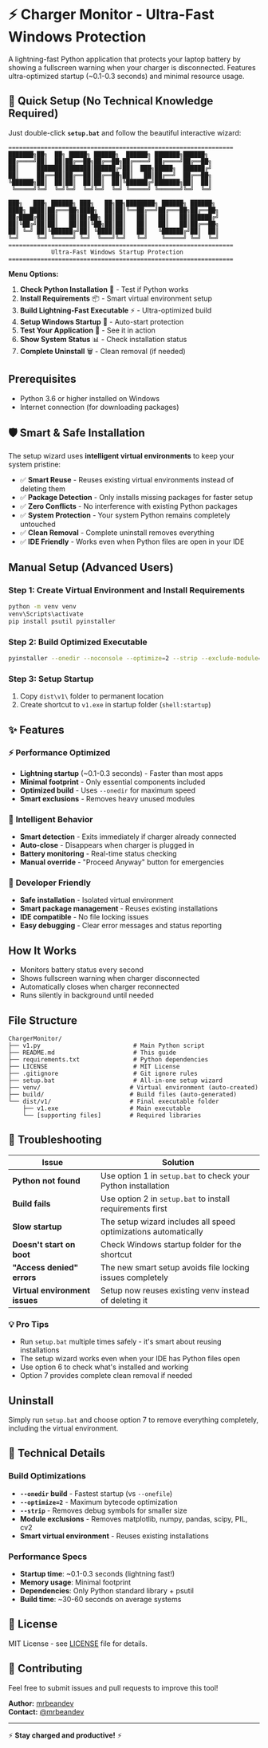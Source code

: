 # ⚡ Charger Monitor - Ultra-Fast Windows Protection

A lightning-fast Python application that protects your laptop battery by showing a fullscreen warning when your charger is disconnected. Features ultra-optimized startup (~0.1-0.3 seconds) and minimal resource usage.

## 🚀 Quick Setup (No Technical Knowledge Required)

Just double-click **`setup.bat`** and follow the beautiful interactive wizard:

```
===============================================================
███████╗██╗  ██╗ █████╗ ██████╗  ██████╗ ███████╗██████╗
██╔════╝██║  ██║██╔══██╗██╔══██╗██╔════╝ ██╔════╝██╔══██╗
██║     ███████║███████║██████╔╝██║  ███╗█████╗  ██████╔╝
██║     ██╔══██║██╔══██║██╔══██╗██║   ██║██╔══╝  ██╔══██╗
╚██████╗██║  ██║██║  ██║██║  ██║╚██████╔╝███████╗██║  ██║
 ╚═════╝╚═╝  ╚═╝╚═╝  ╚═╝╚═╝  ╚═╝ ╚═════╝ ╚══════╝╚═╝  ╚═╝

███╗   ███╗ ██████╗ ███╗   ██╗██╗████████╗ ██████╗ ██████╗
████╗ ████║██╔═══██╗████╗  ██║██║╚══██╔══╝██╔═══██╗██╔══██╗
██╔████╔██║██║   ██║██╔██╗ ██║██║   ██║   ██║   ██║██████╔╝
██║╚██╔╝██║██║   ██║██║╚██╗██║██║   ██║   ██║   ██║██╔══██╗
██║ ╚═╝ ██║╚██████╔╝██║ ╚████║██║   ██║   ╚██████╔╝██║  ██║
╚═╝     ╚═╝ ╚═════╝ ╚═╝  ╚═══╝╚═╝   ╚═╝    ╚═════╝ ╚═╝  ╚═╝
===============================================================
            Ultra-Fast Windows Startup Protection
===============================================================
```

**Menu Options:**

1. **Check Python Installation** 🐍 - Test if Python works
2. **Install Requirements** 📦 - Smart virtual environment setup
3. **Build Lightning-Fast Executable** ⚡ - Ultra-optimized build
4. **Setup Windows Startup** 🎯 - Auto-start protection
5. **Test Your Application** 🧪 - See it in action
6. **Show System Status** 📊 - Check installation status
7. **Complete Uninstall** 🗑️ - Clean removal (if needed)

## Prerequisites

-   Python 3.6 or higher installed on Windows
-   Internet connection (for downloading packages)

## 🛡️ Smart & Safe Installation

The setup wizard uses **intelligent virtual environments** to keep your system pristine:

-   ✅ **Smart Reuse** - Reuses existing virtual environments instead of deleting them
-   ✅ **Package Detection** - Only installs missing packages for faster setup
-   ✅ **Zero Conflicts** - No interference with existing Python packages
-   ✅ **System Protection** - Your system Python remains completely untouched
-   ✅ **Clean Removal** - Complete uninstall removes everything
-   ✅ **IDE Friendly** - Works even when Python files are open in your IDE

## Manual Setup (Advanced Users)

### Step 1: Create Virtual Environment and Install Requirements

```bash
python -m venv venv
venv\Scripts\activate
pip install psutil pyinstaller
```

### Step 2: Build Optimized Executable

```bash
pyinstaller --onedir --noconsole --optimize=2 --strip --exclude-module=matplotlib --exclude-module=numpy --exclude-module=pandas --exclude-module=scipy --exclude-module=PIL --exclude-module=cv2 v1.py
```

### Step 3: Setup Startup

1. Copy `dist\v1\` folder to permanent location
2. Create shortcut to `v1.exe` in startup folder (`shell:startup`)

## ✨ Features

### ⚡ **Performance Optimized**

-   **Lightning startup** (~0.1-0.3 seconds) - Faster than most apps
-   **Minimal footprint** - Only essential components included
-   **Optimized build** - Uses `--onedir` for maximum speed
-   **Smart exclusions** - Removes heavy unused modules

### 🧠 **Intelligent Behavior**

-   **Smart detection** - Exits immediately if charger already connected
-   **Auto-close** - Disappears when charger is plugged in
-   **Battery monitoring** - Real-time status checking
-   **Manual override** - "Proceed Anyway" button for emergencies

### 🔧 **Developer Friendly**

-   **Safe installation** - Isolated virtual environment
-   **Smart package management** - Reuses existing installations
-   **IDE compatible** - No file locking issues
-   **Easy debugging** - Clear error messages and status reporting

## How It Works

-   Monitors battery status every second
-   Shows fullscreen warning when charger disconnected
-   Automatically closes when charger reconnected
-   Runs silently in background until needed

## File Structure

```text
ChargerMonitor/
├── v1.py                          # Main Python script
├── README.md                      # This guide
├── requirements.txt               # Python dependencies
├── LICENSE                        # MIT License
├── .gitignore                     # Git ignore rules
├── setup.bat                      # All-in-one setup wizard
├── venv/                         # Virtual environment (auto-created)
├── build/                        # Build files (auto-generated)
└── dist/v1/                      # Final executable folder
    ├── v1.exe                    # Main executable
    └── [supporting files]        # Required libraries
```

## 🔧 Troubleshooting

| Issue                          | Solution                                                        |
| ------------------------------ | --------------------------------------------------------------- |
| **Python not found**           | Use option 1 in `setup.bat` to check your Python installation   |
| **Build fails**                | Use option 2 in `setup.bat` to install requirements first       |
| **Slow startup**               | The setup wizard includes all speed optimizations automatically |
| **Doesn't start on boot**      | Check Windows startup folder for the shortcut                   |
| **"Access denied" errors**     | The new smart setup avoids file locking issues completely       |
| **Virtual environment issues** | Setup now reuses existing venv instead of deleting it           |

### 💡 **Pro Tips**

-   Run `setup.bat` multiple times safely - it's smart about reusing installations
-   The setup wizard works even when your IDE has Python files open
-   Use option 6 to check what's installed and working
-   Option 7 provides complete clean removal if needed

## Uninstall

Simply run `setup.bat` and choose option 7 to remove everything completely, including the virtual environment.

## 🔬 Technical Details

### **Build Optimizations**

-   **`--onedir` build** - Fastest startup (vs `--onefile`)
-   **`--optimize=2`** - Maximum bytecode optimization
-   **`--strip`** - Removes debug symbols for smaller size
-   **Module exclusions** - Removes matplotlib, numpy, pandas, scipy, PIL, cv2
-   **Smart virtual environment** - Reuses existing installations

### **Performance Specs**

-   **Startup time**: ~0.1-0.3 seconds (lightning fast!)
-   **Memory usage**: Minimal footprint
-   **Dependencies**: Only Python standard library + psutil
-   **Build time**: ~30-60 seconds on average systems

## 📄 License

MIT License - see [LICENSE](LICENSE) file for details.

## 🤝 Contributing

Feel free to submit issues and pull requests to improve this tool!

**Author:** [mrbeandev](https://t.me/mrbeandev)  
**Contact:** [@mrbeandev](https://t.me/mrbeandev)

---

⚡ **Stay charged and productive!** ⚡

